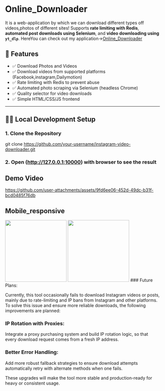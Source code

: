 # Online_Downloader
It is a web-application by which we can download different types off videos,photos of different sites!
Supports **rate limiting with Redis**, **automated post downloads using Selenium**, and **video downloading using `yt_dlp`**.
HereYou can check out my application->[Online_Downloader](https://online-downloader-i7xi.onrender.com/)

## 🚀 Features

- ✅ Download  Photos and Videos
- ✅ Download videos from supported platforms (Facebook,instagram,Dailymotion)
- ✅ Rate limiting with Redis to prevent abuse
- ✅ Automated photo scraping via Selenium (headless Chrome)
- ✅ Quality selector for video downloads
- ✅ Simple HTML/CSS/JS frontend

---

## 🧑‍💻 Local Development Setup

### 1. Clone the Repository

git clone https://github.com/your-username/instagram-video-downloader.git

### 2. Open (http://127.0.0.1:10000) with browser to see the result
 ## Demo Video

https://github.com/user-attachments/assets/9fd6ee06-452d-49dc-b31f-bcd0485f76db

 ## Mobile_responsive

<img src="https://github.com/user-attachments/assets/0458267b-c1c9-4980-81bc-e984beef763e" height="200" width="200"/>
<img src="https://github.com/user-attachments/assets/a9f9ae9b-8859-495f-bc74-7d518e30040b" height="200" width="200"/>
### Future Plans:

Currently, this tool occasionally fails to download Instagram videos or posts, mainly due to rate-limiting and IP bans from Instagram and other platforms.
To solve this issue and ensure more reliable downloads, the following improvements are planned:

### IP Rotation with Proxies:
Integrate a proxy purchasing system and build IP rotation logic, so that every download request comes from a fresh IP address.

### Better Error Handling:
Add more robust fallback strategies to ensure download attempts automatically retry with alternate methods when one fails.

These upgrades will make the tool more stable and production-ready for heavy or consistent usage.
